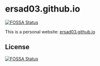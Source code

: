 # ersad03.github.io
[![FOSSA Status](https://app.fossa.io/api/projects/git%2Bgithub.com%2Fersad03%2Fersad03.github.io.svg?type=shield)](https://app.fossa.io/projects/git%2Bgithub.com%2Fersad03%2Fersad03.github.io?ref=badge_shield)


This is a personal website: [ersad03.github.io](https://ersad03.github.io/)


## License
[![FOSSA Status](https://app.fossa.io/api/projects/git%2Bgithub.com%2Fersad03%2Fersad03.github.io.svg?type=large)](https://app.fossa.io/projects/git%2Bgithub.com%2Fersad03%2Fersad03.github.io?ref=badge_large)
